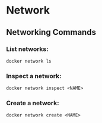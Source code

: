 # Network

## Networking Commands

### List networks:

`docker network ls`

### Inspect a network:

`docker network inspect <NAME>`

### Create a network:

`docker network create <NAME>`

